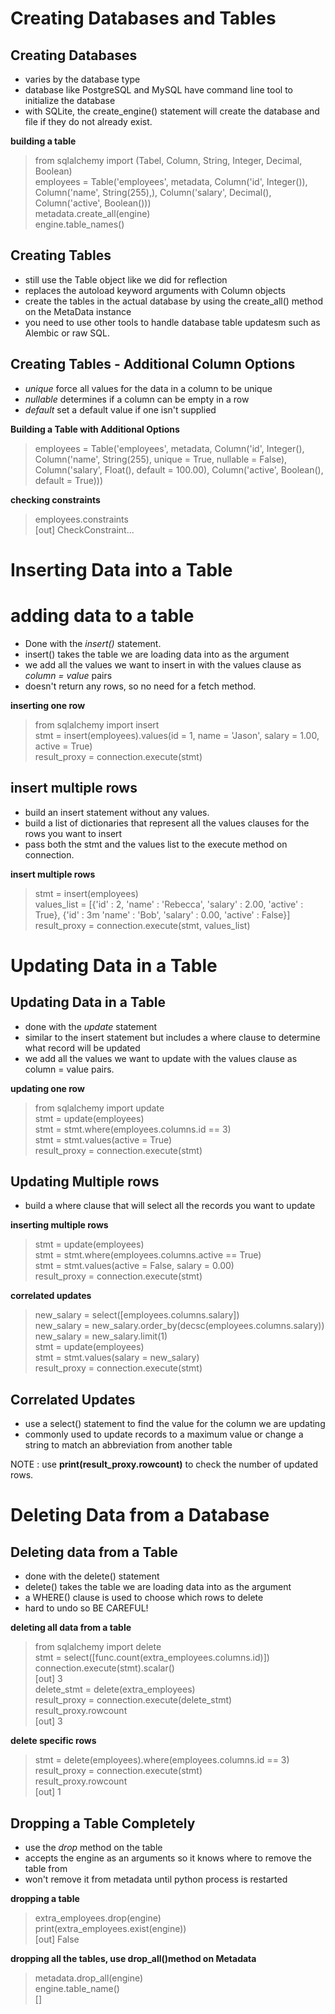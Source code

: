 # Creating Databases and Tables
## Creating Databases
- varies by the database type
- database like PostgreSQL and MySQL have command line tool to initialize the database
- with SQLite, the create_engine() statement will create the database and file if they do not already exist.

__building a table__
> from sqlalchemy import (Tabel, Column, String, Integer, Decimal, Boolean)  
> employees = Table('employees', metadata, Column('id', Integer()), Column('name', String(255),), Column('salary', Decimal(), Column('active', Boolean()))  
> metadata.create_all(engine)  
> engine.table_names()

## Creating Tables
- still use the Table object like we did for reflection
- replaces the autoload keyword arguments with Column objects
- create the tables in the actual database by using the create_all() method on the MetaData instance
- you need to use other tools to handle database table updatesm such as Alembic or raw SQL.

## Creating Tables - Additional Column Options
- _unique_ force all values for the data in a column to be unique
- _nullable_ determines if a column can be empty in a row
- _default_ set a default value if one isn't supplied

__Building a Table with Additional Options__
> employees = Table('employees', metadata, Column('id', Integer(), Column('name', String(255), unique = True, nullable = False), Column('salary', Float(), default = 100.00), Column('active', Boolean(), default = True)))

__checking constraints__
> employees.constraints  
> [out] CheckConstraint...

# Inserting Data into a Table
# adding data to a table
- Done with the _insert()_ statement.
- insert() takes the table we are loading data into as the argument
- we add all the values we want to insert in with the values clause as _column = value_ pairs
- doesn't return any rows, so no need for a fetch method.

__inserting one row__
> from sqlalchemy import insert  
> stmt = insert(employees).values(id = 1, name = 'Jason', salary = 1.00, active = True)  
> result_proxy = connection.execute(stmt)

## insert multiple rows
- build an insert statement without any values.
- build a list of dictionaries that represent all the values clauses for the rows you want to insert
- pass both the stmt and the values list to the execute method on connection.

__insert multiple rows__
> stmt = insert(employees)  
> values_list = [{'id' : 2, 'name' : 'Rebecca', 'salary' : 2.00, 'active' : True}, {'id' : 3m 'name' : 'Bob', 'salary' : 0.00, 'active' : False}]  
>result_proxy = connection.execute(stmt, values_list)

# Updating Data in a Table
## Updating Data in a Table
- done with the _update_ statement
- similar to the insert statement but includes a where clause to determine what record will be updated
- we add all the values we want to update with the values clause as column = value pairs.

__updating one row__
> from sqlalchemy import update  
> stmt = update(employees)  
> stmt = stmt.where(employees.columns.id == 3)  
> stmt = stmt.values(active = True)  
> result_proxy = connection.execute(stmt)  

## Updating Multiple rows
- build a where clause that will select all the records you want to update

__inserting multiple rows__
> stmt = update(employees)  
> stmt = stmt.where(employees.columns.active == True)  
> stmt = stmt.values(active = False, salary = 0.00)  
> result_proxy = connection.execute(stmt)

__correlated updates__
> new_salary = select([employees.columns.salary])  
> new_salary = new_salary.order_by(decsc(employees.columns.salary))  
> new_salary = new_salary.limit(1)  
> stmt = update(employees)  
> stmt = stmt.values(salary = new_salary)  
> result_proxy = connection.execute(stmt)

## Correlated Updates
- use a select() statement to find the value for the column we are updating
- commonly used to update records to a maximum value or change a string to match an abbreviation from another table

NOTE : use __print(result_proxy.rowcount)__ to check the number of updated rows.

# Deleting Data from a Database
## Deleting data from a Table
- done with the delete() statement
- delete() takes the table we are loading data into as the argument
- a WHERE() clause is used to choose which rows to delete
- hard to undo so BE CAREFUL!

__deleting all data from a table__
> from sqlalchemy import delete  
> stmt = select([func.count(extra_employees.columns.id)])  
> connection.execute(stmt).scalar()  
> [out] 3  
> delete_stmt = delete(extra_employees)  
> result_proxy = connection.execute(delete_stmt)  
> result_proxy.rowcount  
> [out] 3

__delete specific rows__
> stmt = delete(employees).where(employees.columns.id == 3)  
> result_proxy = connection.execute(stmt)  
> result_proxy.rowcount  
> [out] 1

## Dropping a Table Completely
- use the _drop_ method on the table
- accepts the engine as an arguments so it knows where to remove the table from
- won't remove it from metadata until python process is restarted

__dropping a table__
> extra_employees.drop(engine)  
> print(extra_employees.exist(engine))  
> [out] False

__dropping all the tables, use drop_all()method on Metadata__
> metadata.drop_all(engine)  
> engine.table_name()  
> []